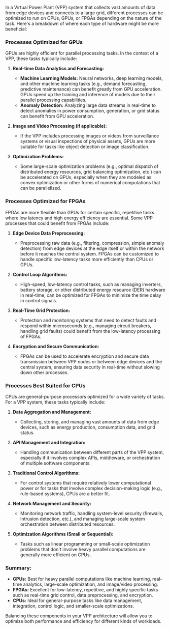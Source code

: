 In a Virtual Power Plant (VPP) system that collects vast amounts of data from edge devices and connects to a large grid, different processes can be optimized to run on CPUs, GPUs, or FPGAs depending on the nature of the task. Here's a breakdown of where each type of hardware might be more beneficial:

### Processes Optimized for GPUs
GPUs are highly efficient for parallel processing tasks. In the context of a VPP, these tasks typically include:

1. **Real-time Data Analytics and Forecasting:**
   - **Machine Learning Models:** Neural networks, deep learning models, and other machine learning tasks (e.g., demand forecasting, predictive maintenance) can benefit greatly from GPU acceleration. GPUs speed up the training and inference of models due to their parallel processing capabilities.
   - **Anomaly Detection:** Analyzing large data streams in real-time to detect anomalies in power consumption, generation, or grid status can benefit from GPU acceleration.
   
2. **Image and Video Processing (if applicable):**
   - If the VPP includes processing images or videos from surveillance systems or visual inspections of physical assets, GPUs are more suitable for tasks like object detection or image classification.

3. **Optimization Problems:**
   - Some large-scale optimization problems (e.g., optimal dispatch of distributed energy resources, grid balancing optimization, etc.) can be accelerated on GPUs, especially when they are modeled as convex optimization or other forms of numerical computations that can be parallelized.

### Processes Optimized for FPGAs
FPGAs are more flexible than GPUs for certain specific, repetitive tasks where low latency and high energy efficiency are essential. Some VPP processes that could benefit from FPGAs include:

1. **Edge Device Data Preprocessing:**
   - Preprocessing raw data (e.g., filtering, compression, simple anomaly detection) from edge devices at the edge itself or within the network before it reaches the central system. FPGAs can be customized to handle specific low-latency tasks more efficiently than CPUs or GPUs.

2. **Control Loop Algorithms:**
   - High-speed, low-latency control tasks, such as managing inverters, battery storage, or other distributed energy resource (DER) hardware in real-time, can be optimized for FPGAs to minimize the time delay in control signals.

3. **Real-Time Grid Protection:**
   - Protection and monitoring systems that need to detect faults and respond within microseconds (e.g., managing circuit breakers, handling grid faults) could benefit from the low-latency processing of FPGAs.

4. **Encryption and Secure Communication:**
   - FPGAs can be used to accelerate encryption and secure data transmission between VPP nodes or between edge devices and the central system, ensuring data security in real-time without slowing down other processes.

### Processes Best Suited for CPUs
CPUs are general-purpose processors optimized for a wide variety of tasks. For a VPP system, these tasks typically include:

1. **Data Aggregation and Management:**
   - Collecting, storing, and managing vast amounts of data from edge devices, such as energy production, consumption data, and grid status.

2. **API Management and Integration:**
   - Handling communication between different parts of the VPP system, especially if it involves complex APIs, middleware, or orchestration of multiple software components.

3. **Traditional Control Algorithms:**
   - For control systems that require relatively lower computational power or for tasks that involve complex decision-making logic (e.g., rule-based systems), CPUs are a better fit.

4. **Network Management and Security:**
   - Monitoring network traffic, handling system-level security (firewalls, intrusion detection, etc.), and managing large-scale system orchestration between distributed resources.

5. **Optimization Algorithms (Small or Sequential):**
   - Tasks such as linear programming or small-scale optimization problems that don't involve heavy parallel computations are generally more efficient on CPUs.

### Summary:
- **GPUs:** Best for heavy parallel computations like machine learning, real-time analytics, large-scale optimization, and image/video processing.
- **FPGAs:** Excellent for low-latency, repetitive, and highly specific tasks such as real-time grid control, data preprocessing, and encryption.
- **CPUs:** Ideal for general-purpose tasks like data management, integration, control logic, and smaller-scale optimizations.

Balancing these components in your VPP architecture will allow you to optimize both performance and efficiency for different kinds of workloads.